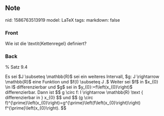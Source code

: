 ## Note
nid: 1586763513919
model: LaTeX
tags: 
markdown: false

### Front
Wie ist die \textit{Kettenregel} definiert?

### Back
% Satz 9.4<div>
</div><div>Es sei $J \subseteq \mathbb{R}$ sei ein weiteres Intervall, $g: J \rightarrow \mathbb{R}$ eine Funktion und $f(I) \subseteq J .$ Weiter sei $f$ in $x_{0} \in I$ differenzierbar und $g$ sei in $y_{0}:=f\left(x_{0}\right)$ differenzierbar. Dann ist
$$
g \circ f: I \rightarrow \mathbb{R} \text { differenzierbar in } x_{0}
$$
und
$$
(g \circ f)^{\prime}\left(x_{0}\right)=g^{\prime}\left(f\left(x_{0}\right)\right) f^{\prime}\left(x_{0}\right).
$$
</div><div>
</div>
